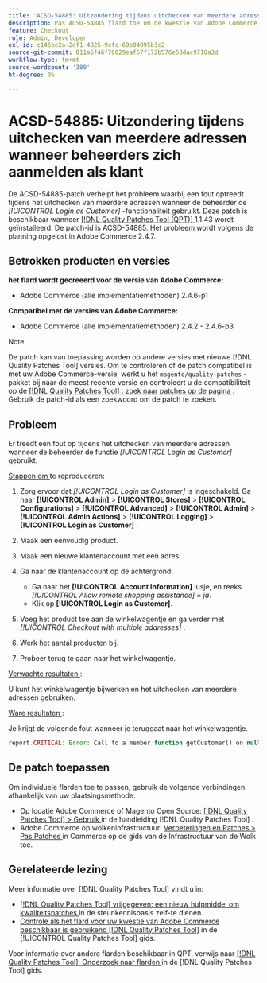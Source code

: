 ```yaml
---
title: 'ACSD-54885: Uitzondering tijdens uitchecken van meerdere adressen wanneer beheerders zich aanmelden als klant'
description: Pas ACSD-54885 flard toe om de kwestie van Adobe Commerce te bevestigen waar een fout tijdens veelvoudige adrescontrole voorkomt wanneer admin de functionaliteit * [!UICONTROL Login as Customer]* gebruikt.
feature: Checkout
role: Admin, Developer
exl-id: c146bc2a-2df1-4825-9cfc-69e04095b3c2
source-git-commit: 011a6f46f76029eaf67f172b576e58dac9710a3d
workflow-type: tm+mt
source-wordcount: '389'
ht-degree: 0%

---
```


# ACSD-54885: Uitzondering tijdens uitchecken van meerdere adressen wanneer beheerders zich aanmelden als klant

De ACSD-54885-patch verhelpt het probleem waarbij een fout optreedt tijdens het uitchecken van meerdere adressen wanneer de beheerder de *[!UICONTROL Login as Customer]* -functionaliteit gebruikt. Deze patch is beschikbaar wanneer [[!DNL Quality Patches Tool (QPT)] ](https://experienceleague.adobe.com/nl/docs/commerce-operations/tools/quality-patches-tool/quality-patches-tool-to-self-serve-quality-patches) 1.1.43 wordt geïnstalleerd. De patch-id is ACSD-54885. Het probleem wordt volgens de planning opgelost in Adobe Commerce 2.4.7.

## Betrokken producten en versies

**het flard wordt gecreeerd voor de versie van Adobe Commerce:**

* Adobe Commerce (alle implementatiemethoden) 2.4.6-p1

**Compatibel met de versies van Adobe Commerce:**

* Adobe Commerce (alle implementatiemethoden) 2.4.2 - 2.4.6-p3

>[!NOTE]
>
>De patch kan van toepassing worden op andere versies met nieuwe [!DNL Quality Patches Tool] versies. Om te controleren of de patch compatibel is met uw Adobe Commerce-versie, werkt u het `magento/quality-patches` -pakket bij naar de meest recente versie en controleert u de compatibiliteit op de [[!DNL Quality Patches Tool] : zoek naar patches op de pagina ](https://experienceleague.adobe.com/tools/commerce-quality-patches/index.html?lang=nl-NL) . Gebruik de patch-id als een zoekwoord om de patch te zoeken.

## Probleem

Er treedt een fout op tijdens het uitchecken van meerdere adressen wanneer de beheerder de functie *[!UICONTROL Login as Customer]* gebruikt.

<u> Stappen om </u> te reproduceren:

1. Zorg ervoor dat *[!UICONTROL Login as Customer]* is ingeschakeld. Ga naar **[!UICONTROL Admin]** > **[!UICONTROL Stores]** > **[!UICONTROL Configurations]** > **[!UICONTROL Advanced]** > **[!UICONTROL Admin]** > **[!UICONTROL Admin Actions]** > **[!UICONTROL Logging]** > **[!UICONTROL Login as Customer]** .
1. Maak een eenvoudig product.
1. Maak een nieuwe klantenaccount met een adres.
1. Ga naar de klantenaccount op de achtergrond:

   * Ga naar het **[!UICONTROL Account Information]** lusje, en reeks *[!UICONTROL Allow remote shopping assistance]* = *ja*.
   * Klik op **[!UICONTROL Login as Customer]**.

1. Voeg het product toe aan de winkelwagentje en ga verder met *[!UICONTROL Checkout with multiple addresses]* .
1. Werk het aantal producten bij.
1. Probeer terug te gaan naar het winkelwagentje.

<u> Verwachte resultaten </u>:

U kunt het winkelwagentje bijwerken en het uitchecken van meerdere adressen gebruiken.

<u> Ware resultaten </u>:

Je krijgt de volgende fout wanneer je teruggaat naar het winkelwagentje.

```PHP
report.CRITICAL: Error: Call to a member function getCustomer() on null in magento2ee/app/code/Magento/LoginAsCustomerLogging/Observer/LogUpdateQtyObserver.php:88
```

## De patch toepassen

Om individuele flarden toe te passen, gebruik de volgende verbindingen afhankelijk van uw plaatsingsmethode:

* Op locatie Adobe Commerce of Magento Open Source: [[!DNL Quality Patches Tool] > Gebruik ](/help/tools/quality-patches-tool/usage.md) in de handleiding [!DNL Quality Patches Tool] .
* Adobe Commerce op wolkeninfrastructuur: [ Verbeteringen en Patches > Pas Patches ](https://experienceleague.adobe.com/docs/commerce-cloud-service/user-guide/develop/upgrade/apply-patches.html?lang=nl-NL) in Commerce op de gids van de Infrastructuur van de Wolk toe.

## Gerelateerde lezing

Meer informatie over [!DNL Quality Patches Tool] vindt u in:

* [[!DNL Quality Patches Tool]  vrijgegeven: een nieuw hulpmiddel om kwaliteitspatches ](https://experienceleague.adobe.com/nl/docs/commerce-operations/tools/quality-patches-tool/quality-patches-tool-to-self-serve-quality-patches) in de steunkennisbasis zelf-te dienen.
* [ Controle als het flard voor uw kwestie van Adobe Commerce beschikbaar is gebruikend  [!DNL Quality Patches Tool]](/help/tools/quality-patches-tool/patches-available-in-qpt/check-patch-for-magento-issue-with-magento-quality-patches.md) in de [!UICONTROL Quality Patches Tool] gids.


Voor informatie over andere flarden beschikbaar in QPT, verwijs naar [[!DNL Quality Patches Tool]: Onderzoek naar flarden ](https://experienceleague.adobe.com/tools/commerce-quality-patches/index.html?lang=nl-NL) in de [!DNL Quality Patches Tool] gids.
